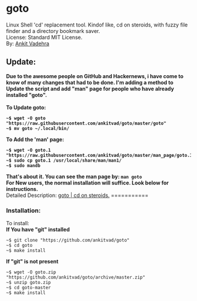 # goto
Linux Shell 'cd' replacement tool. Kindof like, cd on steroids, with fuzzy file finder and a directory bookmark saver.<br>
License: Standard MIT License.<br>
By: <a href="http://ankitvad.ml/">Ankit Vadehra</a>
<br>
<h2><b>Update:</h2> Due to the awesome people on GitHub and Hackernews, i have come to know of many changes that had to be done. I'm adding a method to Update the script and add "man" page for <b>people who have already installed "goto"</b>.<br><br>
<b>To Update goto:</b>
<pre><code>~$ wget -O goto "https://raw.githubusercontent.com/ankitvad/goto/master/goto"
~$ mv goto ~/.local/bin/
</code></pre>
<b>To Add the 'man' page:</b>
<pre><code>~$ wget -O goto.1 "https://raw.githubusercontent.com/ankitvad/goto/master/man_page/goto.1"
~$ sudo cp goto.1 /usr/local/share/man/man1/
~$ sudo mandb</code></pre>
That's about it. You can see the man page by: <code>man goto</code>
<br>
For New users, the normal installation will suffice. Look below for instructions.<br></b>
Detailed Description: <a href="http://ankitvad.github.io/blog/gotoacdreplacementtoolforlinux.html">goto | cd on steroids.</a>
===========
<h3>Installation:</h3>
To install:<br>
<b>If You have "git" installed</b>
<pre><code>~$ git clone "https://github.com/ankitvad/goto"
~$ cd goto
~$ make install</pre></code>
<b>If "git" is not present</b>
<pre><code>~$ wget -O goto.zip "https://github.com/ankitvad/goto/archive/master.zip"
~$ unzip goto.zip
~$ cd goto-master
~$ make install</pre></code>

